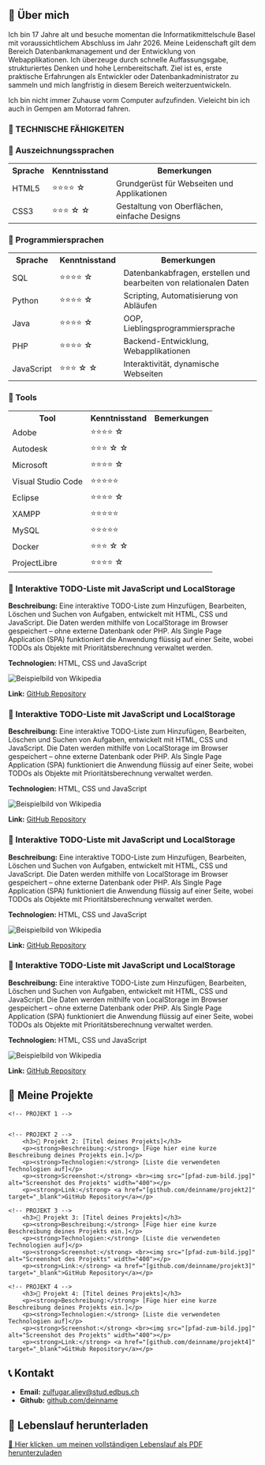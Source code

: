 <!DOCTYPE html>
<html lang="de">
<head>
    <meta charset="UTF-8">
    <title>Zulfugar Aliev - Portfolio</title>
</head>
<body>


<!-- ÜBER MICH -->
<section>
    <h2>👋 Über mich</h2>
    <p>
        Ich bin 17 Jahre alt und besuche momentan die Informatikmittelschule Basel mit voraussichtlichem Abschluss im Jahr 2026.
        Meine Leidenschaft gilt dem Bereich Datenbankmanagement und der Entwicklung von Webapplikationen.
        Ich überzeuge durch schnelle Auffassungsgabe, strukturiertes Denken und hohe Lernbereitschaft.
        Ziel ist es, erste praktische Erfahrungen als Entwickler oder Datenbankadministrator zu sammeln und mich langfristig in diesem Bereich weiterzuentwickeln.
    </p>
    <p>
        Ich bin nicht immer Zuhause vorm Computer aufzufinden. Vieleicht bin ich auch in Gempen am Motorrad fahren.
    </p>
</section>
<!-- TECHNISCHE FÄHIGKEITEN -->
<h3>🔹 TECHNISCHE FÄHIGKEITEN</h3>
<section>
        <h3>🔹 Auszeichnungssprachen</h3>
    <table>
        <tr>
            <th>Sprache</th>
            <th class="stars">Kenntnisstand</th>
            <th>Bemerkungen</th>
        </tr>
        <tr>
            <td>HTML5</td>
            <td>⭐⭐⭐⭐ ☆</td>
            <td>Grundgerüst für Webseiten und Applikationen</td>
        </tr>
        <tr>
            <td>CSS3</td>
            <td>⭐⭐⭐ ☆ ☆</td>
            <td>Gestaltung von Oberflächen, einfache Designs</td>
        </tr>
    </table>
<section>
    <h3>🔹 Programmiersprachen</h3>
    <table>
        <tr>
            <th>Sprache</th>
            <th class="stars">Kenntnisstand</th>
            <th>Bemerkungen</th>
        </tr>
        <tr>
            <td>SQL</td>
            <td>⭐⭐⭐⭐ ☆</td>
            <td>Datenbankabfragen, erstellen und bearbeiten von relationalen Daten</td>
        </tr>
        <tr>
            <td>Python</td>
            <td>⭐⭐⭐⭐ ☆</td>
            <td>Scripting, Automatisierung von Abläufen</td>
        </tr>
        <tr>
            <td>Java</td>
            <td>⭐⭐⭐⭐ ☆</td>
            <td>OOP, Lieblingsprogrammiersprache</td>
        </tr>
        <tr>
            <td>PHP</td>
            <td>⭐⭐⭐⭐ ☆</td>
            <td>Backend-Entwicklung, Webapplikationen</td>
        </tr>
        <tr>
            <td>JavaScript</td>
            <td>⭐⭐⭐ ☆  ☆</td>
            <td>Interaktivität, dynamische Webseiten</td>
        </tr>
    </table>
</section>
    <h3>🔹 Tools</h3>
    <table>
        <tr>
            <th>Tool</th>
            <th class="stars">Kenntnisstand</th>
            <th>Bemerkungen</th>
        </tr>
        <tr>
            <td>Adobe</td>
            <td>⭐⭐⭐⭐ ☆</td>
            <td></td>
        </tr>
        <tr>
            <td>Autodesk</td>
            <td>⭐⭐⭐ ☆  ☆</td>
            <td></td>
        </tr>
        <tr>
            <td>Microsoft</td>
            <td>⭐⭐⭐⭐ ☆</td>
            <td></td>
        </tr>
        <tr>
            <td>Visual Studio Code</td>
            <td>⭐⭐⭐⭐⭐</td>
            <td></td>
        </tr>
        <tr>
            <td>Eclipse</td>
            <td>⭐⭐⭐⭐ ☆</td>
            <td></td>
        </tr>
        <tr>
            <td>XAMPP</td>
            <td>⭐⭐⭐⭐⭐</td>
            <td></td>
        </tr>
        <tr>
            <td>MySQL</td>
            <td>⭐⭐⭐⭐⭐</td>
            <td></td>
        </tr>
        <tr>
            <td>Docker</td>
            <td>⭐⭐⭐ ☆  ☆</td>
            <td></td>
        </tr>
        <tr>
            <td>ProjectLibre</td>
            <td>⭐⭐⭐⭐ ☆</td>
            <td></td>
        </tr>
    </table>
</section>

<section>
        <h3>🔹 Interaktive TODO-Liste mit JavaScript und LocalStorage</h3>
        <p><strong>Beschreibung:</strong> Eine interaktive TODO-Liste zum Hinzufügen, Bearbeiten, Löschen und Suchen von Aufgaben, entwickelt mit HTML, CSS und JavaScript. Die Daten werden mithilfe von LocalStorage im Browser gespeichert – ohne externe Datenbank oder PHP. Als Single Page Application (SPA) funktioniert die Anwendung flüssig auf einer Seite, wobei TODOs als Objekte mit Prioritätsberechnung verwaltet werden.</p>
        <p><strong>Technologien:</strong> HTML, CSS und JavaScript</p>
        <img src="https://i.imgflip.com/9yav6f.gif" alt="Beispielbild von Wikipedia" />
        <p><strong>Link:</strong> <a href="[github.com/Simulant235/Modularbeit-294]" target="_blank">GitHub Repository</a></p>
</section>

<section>
        <h3>🔹 Interaktive TODO-Liste mit JavaScript und LocalStorage</h3>
        <p><strong>Beschreibung:</strong> Eine interaktive TODO-Liste zum Hinzufügen, Bearbeiten, Löschen und Suchen von Aufgaben, entwickelt mit HTML, CSS und JavaScript. Die Daten werden mithilfe von LocalStorage im Browser gespeichert – ohne externe Datenbank oder PHP. Als Single Page Application (SPA) funktioniert die Anwendung flüssig auf einer Seite, wobei TODOs als Objekte mit Prioritätsberechnung verwaltet werden.</p>
        <p><strong>Technologien:</strong> HTML, CSS und JavaScript</p>
        <img src="https://i.imgflip.com/9yav6f.gif" alt="Beispielbild von Wikipedia" />
        <p><strong>Link:</strong> <a href="[github.com/Simulant235/Modularbeit-294]" target="_blank">GitHub Repository</a></p>
</section>

<section>
        <h3>🔹 Interaktive TODO-Liste mit JavaScript und LocalStorage</h3>
        <p><strong>Beschreibung:</strong> Eine interaktive TODO-Liste zum Hinzufügen, Bearbeiten, Löschen und Suchen von Aufgaben, entwickelt mit HTML, CSS und JavaScript. Die Daten werden mithilfe von LocalStorage im Browser gespeichert – ohne externe Datenbank oder PHP. Als Single Page Application (SPA) funktioniert die Anwendung flüssig auf einer Seite, wobei TODOs als Objekte mit Prioritätsberechnung verwaltet werden.</p>
        <p><strong>Technologien:</strong> HTML, CSS und JavaScript</p>
        <img src="https://i.imgflip.com/9yav6f.gif" alt="Beispielbild von Wikipedia" />
        <p><strong>Link:</strong> <a href="[github.com/Simulant235/Modularbeit-294]" target="_blank">GitHub Repository</a></p>
</section>

<section>
        <h3>🔹 Interaktive TODO-Liste mit JavaScript und LocalStorage</h3>
        <p><strong>Beschreibung:</strong> Eine interaktive TODO-Liste zum Hinzufügen, Bearbeiten, Löschen und Suchen von Aufgaben, entwickelt mit HTML, CSS und JavaScript. Die Daten werden mithilfe von LocalStorage im Browser gespeichert – ohne externe Datenbank oder PHP. Als Single Page Application (SPA) funktioniert die Anwendung flüssig auf einer Seite, wobei TODOs als Objekte mit Prioritätsberechnung verwaltet werden.</p>
        <p><strong>Technologien:</strong> HTML, CSS und JavaScript</p>
        <img src="https://i.imgflip.com/9yav6f.gif" alt="Beispielbild von Wikipedia" />
        <p><strong>Link:</strong> <a href="[github.com/Simulant235/Modularbeit-294]" target="_blank">GitHub Repository</a></p>
</section>

<!-- PROJEKTE -->
<section>
    <h2>📂 Meine Projekte</h2>

    <!-- PROJEKT 1 -->


    <!-- PROJEKT 2 -->
        <h3>🔹 Projekt 2: [Titel deines Projekts]</h3>
        <p><strong>Beschreibung:</strong> [Füge hier eine kurze Beschreibung deines Projekts ein.]</p>
        <p><strong>Technologien:</strong> [Liste die verwendeten Technologien auf]</p>
        <p><strong>Screenshot:</strong> <br><img src="[pfad-zum-bild.jpg]" alt="Screenshot des Projekts" width="400"></p>
        <p><strong>Link:</strong> <a href="[github.com/deinname/projekt2]" target="_blank">GitHub Repository</a></p>

    <!-- PROJEKT 3 -->
        <h3>🔹 Projekt 3: [Titel deines Projekts]</h3>
        <p><strong>Beschreibung:</strong> [Füge hier eine kurze Beschreibung deines Projekts ein.]</p>
        <p><strong>Technologien:</strong> [Liste die verwendeten Technologien auf]</p>
        <p><strong>Screenshot:</strong> <br><img src="[pfad-zum-bild.jpg]" alt="Screenshot des Projekts" width="400"></p>
        <p><strong>Link:</strong> <a href="[github.com/deinname/projekt3]" target="_blank">GitHub Repository</a></p>

    <!-- PROJEKT 4 -->
        <h3>🔹 Projekt 4: [Titel deines Projekts]</h3>
        <p><strong>Beschreibung:</strong> [Füge hier eine kurze Beschreibung deines Projekts ein.]</p>
        <p><strong>Technologien:</strong> [Liste die verwendeten Technologien auf]</p>
        <p><strong>Screenshot:</strong> <br><img src="[pfad-zum-bild.jpg]" alt="Screenshot des Projekts" width="400"></p>
        <p><strong>Link:</strong> <a href="[github.com/deinname/projekt4]" target="_blank">GitHub Repository</a></p>
</section>

<!-- KONTAKT -->
<section>
    <h2>📞 Kontakt</h2>
    <ul>
        <li><strong>Email:</strong> <a href="mailto:zulfugar.aliev@stud.edbus.ch">zulfugar.aliev@stud.edbus.ch</a></li>
        <li><strong>Github:</strong> <a href="https://github.com/deinname"  target="_blank">github.com/deinname</a></li>
    </ul>
</section>

<!-- LEbenslauf DOWNLOAD -->
<section>
    <h2>📄 Lebenslauf herunterladen</h2>
    <p>
        <a href="Lebenslauf_Zulfugar_Aliev.pdf" target="_blank">🔗 Hier klicken, um meinen vollständigen Lebenslauf als PDF herunterzuladen</a>
    </p>
</section>

</body>
</html>
